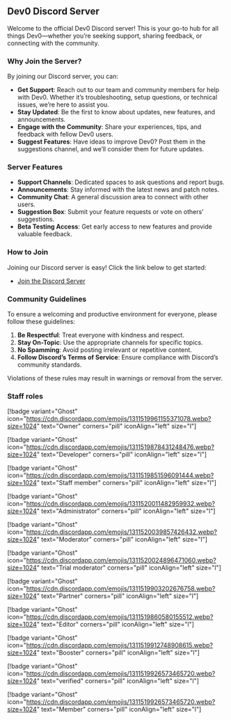 ## Dev0 Discord Server

Welcome to the official Dev0 Discord server! This is your go-to hub for all things Dev0—whether you’re seeking support, sharing feedback, or connecting with the community.

### Why Join the Server?

By joining our Discord server, you can:

- **Get Support**: Reach out to our team and community members for help with Dev0. Whether it’s troubleshooting, setup questions, or technical issues, we’re here to assist you.
- **Stay Updated**: Be the first to know about updates, new features, and announcements.
- **Engage with the Community**: Share your experiences, tips, and feedback with fellow Dev0 users.
- **Suggest Features**: Have ideas to improve Dev0? Post them in the suggestions channel, and we’ll consider them for future updates.

### Server Features

- **Support Channels**: Dedicated spaces to ask questions and report bugs.
- **Announcements**: Stay informed with the latest news and patch notes.
- **Community Chat**: A general discussion area to connect with other users.
- **Suggestion Box**: Submit your feature requests or vote on others’ suggestions.
- **Beta Testing Access**: Get early access to new features and provide valuable feedback.

### How to Join

Joining our Discord server is easy! Click the link below to get started:

- [Join the Discord Server](https://dev0.devvyy.xyz/discord)

### Community Guidelines

To ensure a welcoming and productive environment for everyone, please follow these guidelines:

1. **Be Respectful**: Treat everyone with kindness and respect.
2. **Stay On-Topic**: Use the appropriate channels for specific topics.
3. **No Spamming**: Avoid posting irrelevant or repetitive content.
4. **Follow Discord’s Terms of Service**: Ensure compliance with Discord’s community standards.

Violations of these rules may result in warnings or removal from the server.

### Staff roles

[!badge variant="Ghost" icon="https://cdn.discordapp.com/emojis/1311519961155371078.webp?size=1024" text="Owner" corners="pill" iconAlign="left" size="l"]

[!badge variant="Ghost" icon="https://cdn.discordapp.com/emojis/1311519878431248476.webp?size=1024" text="Developer" corners="pill" iconAlign="left" size="l"]

[!badge variant="Ghost" icon="https://cdn.discordapp.com/emojis/1311519851596091444.webp?size=1024" text="Staff member" corners="pill" iconAlign="left" size="l"]

[!badge variant="Ghost" icon="https://cdn.discordapp.com/emojis/1311520011482959932.webp?size=1024" text="Administrator" corners="pill" iconAlign="left" size="l"]

[!badge variant="Ghost" icon="https://cdn.discordapp.com/emojis/1311520039857426432.webp?size=1024" text="Moderator" corners="pill" iconAlign="left" size="l"]

[!badge variant="Ghost" icon="https://cdn.discordapp.com/emojis/1311520024896471060.webp?size=1024" text="Trial moderator" corners="pill" iconAlign="left" size="l"]

[!badge variant="Ghost" icon="https://cdn.discordapp.com/emojis/1311519903202676758.webp?size=1024" text="Partner" corners="pill" iconAlign="left" size="l"]

[!badge variant="Ghost" icon="https://cdn.discordapp.com/emojis/1311519860580155512.webp?size=1024" text="Editor" corners="pill" iconAlign="left" size="l"]

[!badge variant="Ghost" icon="https://cdn.discordapp.com/emojis/1311519912748908615.webp?size=1024" text="Booster" corners="pill" iconAlign="left" size="l"]

[!badge variant="Ghost" icon="https://cdn.discordapp.com/emojis/1311519926573465720.webp?size=1024" text="verified" corners="pill" iconAlign="left" size="l"]

[!badge variant="Ghost" icon="https://cdn.discordapp.com/emojis/1311519926573465720.webp?size=1024" text="Member" corners="pill" iconAlign="left" size="l"]